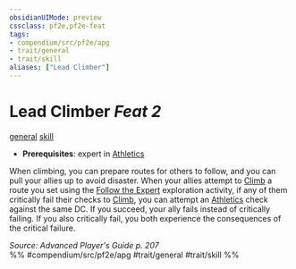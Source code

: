 ```yaml
---
obsidianUIMode: preview
cssclass: pf2e,pf2e-feat
tags:
- compendium/src/pf2e/apg
- trait/general
- trait/skill
aliases: ["Lead Climber"]
---
```

# Lead Climber  *Feat 2*  
[general](/rules/traits/general.md)  [skill](/rules/traits/skill.md)  

- **Prerequisites**: expert in [Athletics](/compendium/skills.md#Athletics)

When climbing, you can prepare routes for others to follow, and you can pull your allies up to avoid disaster. When your allies attempt to [Climb](/rules/actions/climb.md) a route you set using the [Follow the Expert](/rules/actions/follow-the-expert.md) exploration activity, if any of them critically fail their checks to [Climb](/rules/actions/climb.md), you can attempt an [Athletics](/compendium/skills.md#Athletics) check against the same DC. If you succeed, your ally fails instead of critically failing. If you also critically fail, you both experience the consequences of the critical failure.

*Source: Advanced Player's Guide p. 207*  
%% #compendium/src/pf2e/apg #trait/general #trait/skill %%